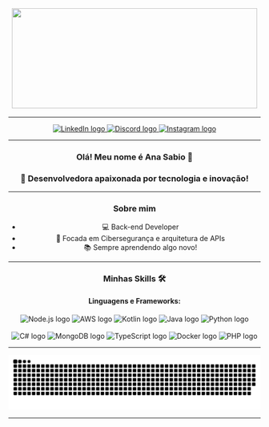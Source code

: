 <div align="center">
  <img width="490" height="200" src="https://media1.tenor.com/m/SYT1iZfO9qAAAAAC/deadpool-hello.gif" />
</div>

---

<div align="center">
  <a href="https://linkedin.com/in/seu-perfil" target="_blank">
    <img src="https://img.shields.io/static/v1?message=LinkedIn&logo=linkedin&label=&color=0077B5&logoColor=white&labelColor=&style=for-the-badge" height="25" alt="LinkedIn logo" />
  </a>
  <a href="https://discord.com/users/seu-id" target="_blank">
    <img src="https://img.shields.io/static/v1?message=Discord&logo=discord&label=&color=7289DA&logoColor=white&labelColor=&style=for-the-badge" height="25" alt="Discord logo" />
  </a>
  <a href="https://instagram.com/seu-perfil" target="_blank">
    <img src="https://img.shields.io/static/v1?message=Instagram&logo=instagram&label=&color=E4405F&logoColor=white&labelColor=&style=for-the-badge" height="25" alt="Instagram logo" />
  </a>
</div>

---

<h3 align="center">Olá! Meu nome é Ana Sabio 👋</h3>
<h3 align="center">🌟 Desenvolvedora apaixonada por tecnologia e inovação!</h3>

---

<h3 align="center">Sobre mim</h3>

<ul align="center">
  <li>💻 Back-end Developer</li>
  <li>🔐 Focada em Cibersegurança e arquitetura de APIs</li>
  <li>📚 Sempre aprendendo algo novo!</li>
</ul>

---

<h3 align="center">Minhas Skills 🛠</h3>

<h4 align="center">Linguagens e Frameworks:</h4>

<div align="center">
  <!-- Primeira linha de ícones -->
  <img src="https://cdn.jsdelivr.net/gh/devicons/devicon/icons/nodejs/nodejs-original.svg" height="40" alt="Node.js logo" />
  <img src="https://cdn.jsdelivr.net/gh/devicons/devicon/icons/amazonwebservices/amazonwebservices-original-wordmark.svg" height="40" alt="AWS logo" />
  <img src="https://cdn.jsdelivr.net/gh/devicons/devicon/icons/kotlin/kotlin-original.svg" height="40" alt="Kotlin logo" />
  <img src="https://cdn.jsdelivr.net/gh/devicons/devicon/icons/java/java-original.svg" height="40" alt="Java logo" />
  <img src="https://cdn.jsdelivr.net/gh/devicons/devicon/icons/python/python-original.svg" height="40" alt="Python logo" />
</div>

<br>

<div align="center">
  <!-- Segunda linha de ícones -->
  <img src="https://cdn.jsdelivr.net/gh/devicons/devicon/icons/csharp/csharp-original.svg" height="40" alt="C# logo" />
  <img src="https://cdn.jsdelivr.net/gh/devicons/devicon/icons/mongodb/mongodb-original.svg" height="40" alt="MongoDB logo" />
  <img src="https://cdn.jsdelivr.net/gh/devicons/devicon/icons/typescript/typescript-original.svg" height="40" alt="TypeScript logo" />
  <img src="https://cdn.jsdelivr.net/gh/devicons/devicon/icons/docker/docker-original.svg" height="40" alt="Docker logo" />
  <img src="https://cdn.jsdelivr.net/gh/devicons/devicon/icons/php/php-original.svg" height="40" alt="PHP logo" />
</div>

---

<div align="center">
  <picture>
    <source media="(prefers-color-scheme: dark)" srcset="https://raw.githubusercontent.com/platane/platane/output/github-contribution-grid-snake-dark.svg">
    <source media="(prefers-color-scheme: light)" srcset="https://raw.githubusercontent.com/platane/platane/output/github-contribution-grid-snake.svg">
    <img alt="Animação da cobra do grid de contribuições do GitHub" src="https://raw.githubusercontent.com/platane/platane/output/github-contribution-grid-snake.svg">
  </picture>
</div>

---
